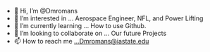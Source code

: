 - 👋 Hi, I’m @Dmromans
- 👀 I’m interested in ... Aerospace Engineer, NFL, and Power Lifting
- 🌱 I’m currently learning ... How to use Github.
- 💞️ I’m looking to collaborate on ... Our future Projects
- 📫 How to reach me ...Dmromans@iastate.edu

<!---
Dmromans/Dmromans is a ✨ special ✨ repository because its `README.md` (this file) appears on your GitHub profile.
You can click the Preview link to take a look at your changes.
--->
